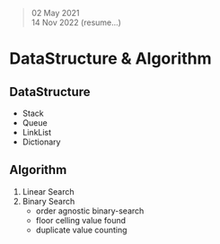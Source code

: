 > 02 May 2021 <br/>
> 14 Nov 2022 (resume...)

# DataStructure & Algorithm


## DataStructure
* Stack
* Queue
* LinkList
* Dictionary


## Algorithm
1. Linear Search
2. Binary Search
    * order agnostic binary-search
    * floor celling value found 
    * duplicate value counting
